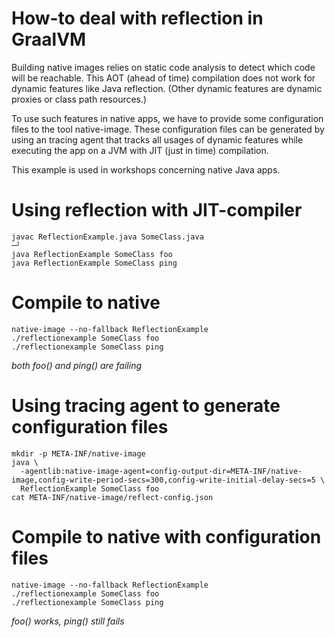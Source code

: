 # How-to deal with reflection in GraalVM
Building native images relies on static code analysis to detect which code will be reachable. This AOT (ahead of time) compilation does not work for dynamic features like Java reflection. (Other dynamic features are dynamic proxies or class path resources.)

To use such features in native apps, we have to provide some configuration files to the tool native-image. These configuration files can be generated by using an tracing agent that tracks all usages of dynamic features while executing the app on a JVM with JIT (just in time) compilation.

This example is used in workshops concerning native Java apps.

# Using reflection with JIT-compiler
```shell
javac ReflectionExample.java SomeClass.java                                                                                                                                                              ─╯
java ReflectionExample SomeClass foo
java ReflectionExample SomeClass ping
```

# Compile to native
```shell
native-image --no-fallback ReflectionExample
./reflectionexample SomeClass foo
./reflectionexample SomeClass ping
```
_both foo() and ping() are failing_

# Using tracing agent to generate configuration files
```shell
mkdir -p META-INF/native-image
java \
  -agentlib:native-image-agent=config-output-dir=META-INF/native-image,config-write-period-secs=300,config-write-initial-delay-secs=5 \
  ReflectionExample SomeClass foo
cat META-INF/native-image/reflect-config.json
```

# Compile to native with configuration files
```shell
native-image --no-fallback ReflectionExample
./reflectionexample SomeClass foo
./reflectionexample SomeClass ping
```
_foo() works, ping() still fails_
